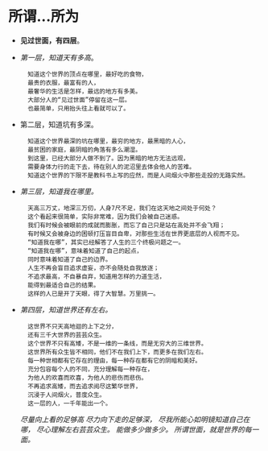 # 所谓...所为
- **见过世面，有四层**。
- *第一层，知道天有多高*。
  
        知道这个世界的顶点在哪里，最好吃的食物，
        最贵的衣服，最富有的人，
        最奢华的生活是怎样，最远的地方有多美。
        大部分人的“见过世面”停留在这一层。
        也最简单，只用抬头往上看就可以了。

- 第二层，知道坑有多深。
  
        知道这个世界最深的坑在哪里，最穷的地方，最黑暗的人心，
        最贫困的家庭，最阴暗的角落有多么潮湿。
        到这里，已经大部分人做不到了。因为黑暗的地方无法远观，
        需要身体力行的走下去，待在别人的泥沼里去体会他人的苦难。
        知道这个世界的下限不是教科书上写的应然，而是人间烟火中那些走投的无路实然。

- *第三层，知道我在哪里。*
  
        天高三万丈，地深三万仞，人身7尺不足，我们在这天地之间处于何处？
        这个看起来很简单，实际非常难，因为我们会被自己迷惑。
        我们有时候会被眼前的成就而膨胀，而忘了自己只是站在高处并不会飞翔；
        有时候又会被身边的困顿打压盲目自卑，对那些生活在世界更底层的人视而不见。
        “知道我在哪”，其实已经解答了人生的三个终极问题之一。
        “知道我在哪”，意味着知道了自己的起点，
        同时意味着知道了自己的边界。
        人生不再会盲目追求虚妄，亦不会随处自我放逐；
        不追求最高，不自暴自弃，知道用怎样的力道生活，
        能得到最适合自己的结果。
        这样的人已是开了天眼，得了大智慧。万里挑一。

- *第四层，知道世界还有左右。*
  
        这世界不只天高地迴的上下之分，
        还有三千大世界的芸芸众生。
        这个世界不只有高矮，不是一维的一条线，而是无穷大的三维世界。
        这世界所有众生皆不相同，他们不在我们上下，而更多在我们左右。
        每一种世相都有它存在的理由，每一种存在都有它的阴暗和美好。
        充分包容每个人的不同，充分理解每一种存在，
        为他人的欢喜而欢喜，为他人的悲伤而悲伤。
        不再追求高矮，而去追求阅尽这繁华世界，
        沉浸于人间烟火，普度众生。
        这一层的人，一千年能出一个。


    *尽量向上看的足够高*
    *尽力向下走的足够深，*
    *尽我所能心如明镜知道自己在哪，*
    *尽心理解左右芸芸众生。*
    *能做多少做多少。*
    *所谓世面，就是世界的每一面。*

